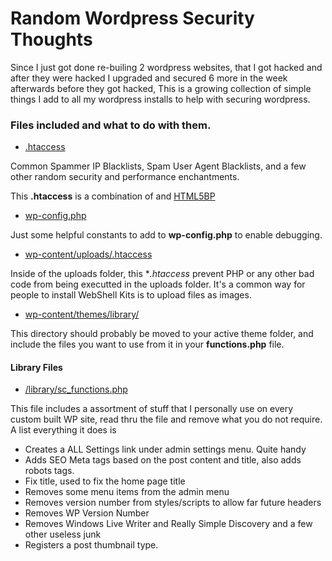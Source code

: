 # Random Wordpress Security Thoughts

Since I just got done re-builing 2 wordpress websites, that I got hacked and after they were hacked I upgraded and secured
6 more in the week afterwards before they got hacked, This is a growing collection of simple things I add to all my wordpress
installs to help with securing wordpress.


### Files included and what to do with them.

 - [.htaccess](https://github.com/DreadyCrig/Random-WP-Security/blob/master/.htaccess)

Common Spammer IP Blacklists, Spam User Agent Blacklists, and a few other random security and performance enchantments.

This **.htaccess** is a combination of [](http://perishablepress.com/5g-blacklist-2013/) and [HTML5BP](https://github.com/h5bp/html5-boilerplate/blob/master/dist/.htaccess)


 - [wp-config.php](https://github.com/DreadyCrig/Random-WP-Security/blob/master/wp-config-debug.php)

 Just some helpful constants to add to **wp-config.php** to enable debugging.

 - [wp-content/uploads/.htaccess](https://github.com/DreadyCrig/Random-WP-Security/blob/master/wp-content/uploads/.htaccess)

Inside of the uploads folder, this **.htaccess* prevent PHP or any other bad code from being executted
in the uploads folder.  It's a common way for people to install WebShell Kits is to upload files as images.

 - [wp-content/themes/library/](https://github.com/DreadyCrig/Random-WP-Security/tree/master/wp-content/themes/library)

This directory should probably be moved to your active theme folder, and include the files you want
to use from it in your **functions.php** file.


#### Library Files

 - [/library/sc_functions.php](https://github.com/DreadyCrig/Random-WP-Security/tree/master/wp-content/themes/library/sc_functions.php)

This file includes a assortment of stuff that I personally use on every custom built WP site,  read thru the file and remove what you
do not require.  A list everything it does is


 - Creates a ALL Settings link under admin settings menu. Quite handy
 - Adds SEO Meta tags based on the post content and title, also adds robots tags.
 - Fix title, used to fix the home page title
 - Removes some menu items from the admin menu
 - Removes version number from styles/scripts to allow far future headers
 - Removes WP Version Number
 - Removes Windows Live Writer and Really Simple Discovery and a few other useless junk
 - Registers a post thumbnail type.
